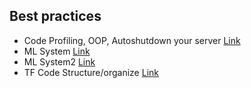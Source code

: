 
## Best practices 
- Code Profiling, OOP, Autoshutdown your server  [Link](https://towardsdatascience.com/10-great-ml-practices-for-python-developers-b089eefc18fc)
- ML System [Link](https://github.com/chiphuyen/machine-learning-systems-design)
- ML System2  [Link](https://github.com/alirezadir/Production-Level-Deep-Learning)
- TF Code Structure/organize [Link](https://danijar.com/structuring-your-tensorflow-models/)

